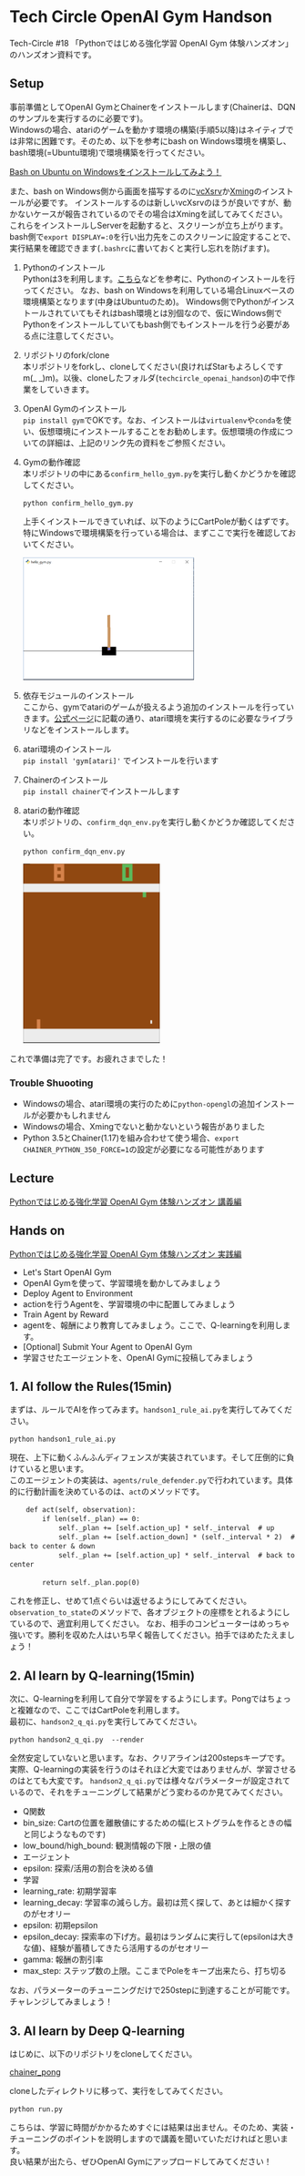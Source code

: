 # Tech Circle OpenAI Gym Handson

Tech-Circle #18 「Pythonではじめる強化学習 OpenAI Gym 体験ハンズオン」のハンズオン資料です。

## Setup

事前準備としてOpenAI GymとChainerをインストールします(Chainerは、DQNのサンプルを実行するのに必要です)。  
Windowsの場合、atariのゲームを動かす環境の構築(手順5以降)はネイティブでは非常に困難です。そのため、以下を参考にbash on Windows環境を構築し、bash環境(=Ubuntu環境)で環境構築を行ってください。

[Bash on Ubuntu on Windowsをインストールしてみよう！](http://qiita.com/Aruneko/items/c79810b0b015bebf30bb)

また、bash on Windows側から画面を描写するのに[vcXsrv](https://sourceforge.net/projects/vcxsrv/)か[Xming](https://sourceforge.net/projects/xming/)のインストールが必要です。
インストールするのは新しいvcXsrvのほうが良いですが、動かないケースが報告されているのでその場合はXmingを試してみてください。
これらをインストールしServerを起動すると、スクリーンが立ち上がります。bash側で`export DISPLAY=:0`を行い出力先をこのスクリーンに設定することで、実行結果を確認できます(`.bashrc`に書いておくと実行し忘れを防げます)。

1. Pythonのインストール  
Pythonは3を利用します。[こちら](http://qiita.com/icoxfog417/items/e8f97a6acad07903b5b0#python%E3%81%AE%E3%82%BB%E3%83%83%E3%83%88%E3%82%A2%E3%83%83%E3%83%97)などを参考に、Pythonのインストールを行ってください。
なお、bash on Windowsを利用している場合Linuxベースの環境構築となります(中身はUbuntuのため)。
Windows側でPythonがインストールされていてもそれはbash環境とは別個なので、仮にWindows側でPythonをインストールしていてもbash側でもインストールを行う必要がある点に注意してください。
2. リポジトリのfork/clone  
本リポジトリをforkし、cloneしてください(良ければStarもよろしくですm(_ _)m)。以後、cloneしたフォルダ(`techcircle_openai_handson`)の中で作業をしていきます。
3. OpenAI Gymのインストール  
`pip install gym`でOKです。なお、インストールは`virtualenv`や`conda`を使い、仮想環境にインストールすることをお勧めします。仮想環境の作成についての詳細は、上記のリンク先の資料をご参照ください。
4. Gymの動作確認  
    本リポジトリの中にある`confirm_hello_gym.py`を実行し動くかどうかを確認してください。  

    ```
    python confirm_hello_gym.py
    ```

    上手くインストールできていれば、以下のようにCartPoleが動くはずです。特にWindowsで環境構築を行っている場合は、まずここで実行を確認しておいてください。
    
    ![cartpole.PNG](./images/cartpole.PNG)
5. 依存モジュールのインストール  
ここから、gymでatariのゲームが扱えるよう追加のインストールを行っていきます。[公式ページ](https://github.com/openai/gym#installing-everything)に記載の通り、atari環境を実行するのに必要なライブラリなどをインストールします。
6. atari環境のインストール  
`pip install 'gym[atari]'` でインストールを行います
7. Chainerのインストール  
`pip install chainer`でインストールします
8. atariの動作確認  
     本リポジトリの、`confirm_dqn_env.py`を実行し動くかどうか確認してください。

    ```
    python confirm_dqn_env.py
    ```

    ![pong.PNG](./images/pong.PNG)


これで準備は完了です。お疲れさまでした！

### Trouble Shuooting

* Windowsの場合、atari環境の実行のために`python-opengl`の追加インストールが必要かもしれません
* Windowsの場合、Xmingでないと動かないという報告がありました
* Python 3.5とChainer(1.17)を組み合わせて使う場合、`export CHAINER_PYTHON_350_FORCE=1`の設定が必要になる可能性があります

## Lecture

[Pythonではじめる強化学習 OpenAI Gym 体験ハンズオン 講義編](https://docs.google.com/presentation/d/1hU2s1bk61VGLbpAn8kREhY6BnzMR6Fe5PgDtEv9lPog/edit?usp=sharing)

## Hands on

[Pythonではじめる強化学習 OpenAI Gym 体験ハンズオン 実践編](https://docs.google.com/presentation/d/16GIDaCToT0iYy6s08aL53HzRhSBeaoCK4kn983vD88k/edit?usp=sharing)

* Let's Start OpenAI Gym
 * OpenAI Gymを使って、学習環境を動かしてみましょう
* Deploy Agent to Environment
 * actionを行うAgentを、学習環境の中に配置してみましょう
* Train Agent by Reward
 * agentを、報酬により教育してみましょう。ここで、Q-learningを利用します。
* [Optional] Submit Your Agent to OpenAI Gym
 * 学習させたエージェントを、OpenAI Gymに投稿してみましょう


## 1. AI follow the Rules(15min)

まずは、ルールでAIを作ってみます。`handson1_rule_ai.py`を実行してみてください。

```
python handson1_rule_ai.py
```

現在、上下に動くふんふんディフェンスが実装されています。そして圧倒的に負けていると思います。  
このエージェントの実装は、`agents/rule_defender.py`で行われています。具体的に行動計画を決めているのは、`act`のメソッドです。

```
    def act(self, observation):
        if len(self._plan) == 0:
            self._plan += [self.action_up] * self._interval  # up
            self._plan += [self.action_down] * (self._interval * 2)  # back to center & down
            self._plan += [self.action_up] * self._interval  # back to center
        
        return self._plan.pop(0)
```

これを修正し、せめて1点ぐらいは返せるようにしてみてください。`observation_to_state`のメソッドで、各オブジェクトの座標をとれるようにしているので、適宜利用してください。
なお、相手のコンピューターはめっちゃ強いです。勝利を収めた人はいち早く報告してください。拍手でほめたたえましょう！


## 2. AI learn by Q-learning(15min)

次に、Q-learningを利用して自分で学習をするようにします。Pongではちょっと複雑なので、ここではCartPoleを利用します。  
最初に、`handson2_q_qi.py`を実行してみてください。

```
python handson2_q_qi.py  --render
```

全然安定していないと思います。なお、クリアラインは200stepsキープです。  
実際、Q-learningの実装を行うのはそれほど大変ではありませんが、学習させるのはとても大変です。
`handson2_q_qi.py`では様々なパラメーターが設定されているので、それをチューニングして結果がどう変わるのか見てみてください。

* Q関数
 * bin_size: Cartの位置を離散値にするための幅(ヒストグラムを作るときの幅と同じようなものです)
 * low_bound/high_bound: 観測情報の下限・上限の値
* エージェント
 * epsilon: 探索/活用の割合を決める値
* 学習
 * learning_rate: 初期学習率
 * learning_decay: 学習率の減らし方。最初は荒く探して、あとは細かく探すのがセオリー
 * epsilon: 初期epsilon
 * epsilon_decay: 探索率の下げ方。最初はランダムに実行して(epsilonは大きな値)、経験が蓄積してきたら活用するのがセオリー
 * gamma: 報酬の割引率
 * max_step: ステップ数の上限。ここまでPoleをキープ出来たら、打ち切る

なお、パラメーターのチューニングだけで250stepに到達することが可能です。チャレンジしてみましょう！


## 3. AI learn by Deep Q-learning

はじめに、以下のリポジトリをcloneしてください。

[chainer_pong](https://github.com/icoxfog417/chainer_pong)

cloneしたディレクトリに移って、実行をしてみてください。

```
python run.py
```

こちらは、学習に時間がかかるためすぐには結果は出ません。そのため、実装・チューニングのポイントを説明しますので講義を聞いていただければと思います。  
良い結果が出たら、ぜひOpenAI Gymにアップロードしてみてください！

